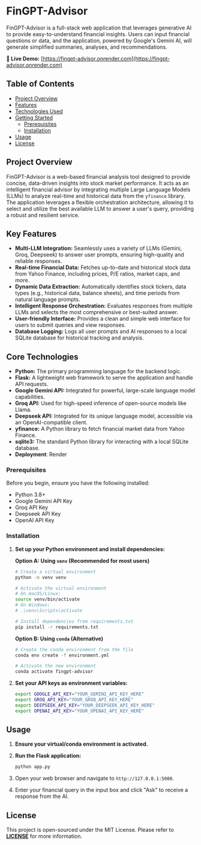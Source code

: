 # FinGPT-Advisor

FinGPT-Advisor is a full-stack web application that leverages generative AI to provide easy-to-understand financial insights. Users can input financial questions or data, and the application, powered by Google's Gemini AI, will generate simplified summaries, analyses, and recommendations.

**🚀 Live Demo:** [https://fingpt-advisor.onrender.com](https://fingpt-advisor.onrender.com)

## Table of Contents

- [Project Overview](#project-overview)
- [Features](#features)
- [Technologies Used](#technologies-used)
- [Getting Started](#getting-started)
  - [Prerequisites](#prerequisites)
  - [Installation](#installation)
- [Usage](#usage)
- [License](#license)

## Project Overview
FinGPT-Advisor is a web-based financial analysis tool designed to provide concise, data-driven insights into stock market performance. It acts as an intelligent financial advisor by integrating multiple Large Language Models (LLMs) to analyze real-time and historical data from the `yfinance` library. The application leverages a flexible orchestration architecture, allowing it to select and utilize the best available LLM to answer a user's query, providing a robust and resilient service.

## Key Features
* **Multi-LLM Integration:** Seamlessly uses a variety of LLMs (Gemini, Groq, Deepseek) to answer user prompts, ensuring high-quality and reliable responses.
* **Real-time Financial Data:** Fetches up-to-date and historical stock data from Yahoo Finance, including prices, P/E ratios, market caps, and more.
* **Dynamic Data Extraction:** Automatically identifies stock tickers, data types (e.g., historical data, balance sheets), and time periods from natural language prompts.
* **Intelligent Response Orchestration:** Evaluates responses from multiple LLMs and selects the most comprehensive or best-suited answer.
* **User-friendly Interface:** Provides a clean and simple web interface for users to submit queries and view responses.
* **Database Logging:** Logs all user prompts and AI responses to a local SQLite database for historical tracking and analysis.

## Core Technologies
* **Python:** The primary programming language for the backend logic.
* **Flask:** A lightweight web framework to serve the application and handle API requests.
* **Google Gemini API:** Integrated for powerful, large-scale language model capabilities.
* **Groq API:** Used for high-speed inference of open-source models like Llama.
* **Deepseek API:** Integrated for its unique language model, accessible via an OpenAI-compatible client.
* **yfinance:** A Python library to fetch financial market data from Yahoo Finance.
* **sqlite3:** The standard Python library for interacting with a local SQLite database.
* **Deployment**: Render

### Prerequisites

Before you begin, ensure you have the following installed:

* Python 3.8+
* Google Gemini API Key
* Groq API Key
* Deepseek API Key
* OpenAI API Key 

### Installation

1.  **Set up your Python environment and install dependencies:**

    **Option A: Using `venv` (Recommended for most users)**
    ```bash
    # Create a virtual environment
    python -m venv venv

    # Activate the virtual environment
    # On macOS/Linux:
    source venv/bin/activate
    # On Windows:
    # .\venv\Scripts\activate

    # Install dependencies from requirements.txt
    pip install -r requirements.txt
    ```

    **Option B: Using `conda` (Alternative)**
    ```bash
    # Create the conda environment from the file
    conda env create -f environment.yml

    # Activate the new environment
    conda activate fingpt-advisor
    ```

2.  **Set your API keys as environment variables:**
    ```bash
    export GOOGLE_API_KEY="YOUR_GEMINI_API_KEY_HERE"
    export GROQ_API_KEY="YOUR_GROQ_API_KEY_HERE"
    export DEEPSEEK_API_KEY="YOUR_DEEPSEEK_API_KEY_HERE"
    export OPENAI_API_KEY="YOUR_OPENAI_API_KEY_HERE"
    ```

## Usage

1.  **Ensure your virtual/conda environment is activated.**

2.  **Run the Flask application:**
    ```bash
    python app.py
    ```

3.  Open your web browser and navigate to `http://127.0.0.1:5000`.

4.  Enter your financial query in the input box and click "Ask" to receive a response from the AI.

## License

This project is open-sourced under the MIT License. Please refer to **[LICENSE](/LICENSE.md)** for more information.
